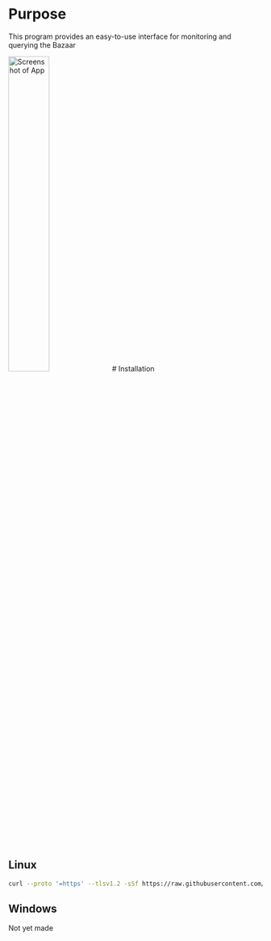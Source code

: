# Purpose
This program provides an easy-to-use interface for monitoring and querying the Bazaar

  <img src="https://github.com/toastxc/hypixel-gui/blob/main/README_RESOURCES/App.png" alt="Screenshot of App" width="40%" height="40%">
# Installation

## Linux
```bash
curl --proto '=https' --tlsv1.2 -sSf https://raw.githubusercontent.com/toastxc/hypixel-gui/main/automation/install.sh  | sh
```
## Windows
Not yet made
